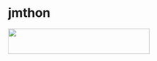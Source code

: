 # jmthon

<p align="left"><a href="https://heroku.com/deploy?template=https://github.com/elpop123456/musi"> <img src="https://img.shields.io/badge/Deploy%20To%20Heroku-purple?style=for-the-badge&logo=heroku" width="320" height="58.45"/></a></p>
